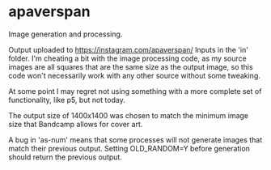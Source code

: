 # apaverspan
Image generation and processing.

Output uploaded to <https://instagram.com/apaverspan/>
Inputs in the 'in' folder. I'm cheating a bit with the image processing code, as my source images are all squares that are the same size as the output image, so this code won't necessarily work with any other source without some tweaking.

At some point I may regret not using something with a more complete set of functionality, like p5, but not today.

The output size of 1400x1400 was chosen to match the minimum image size that Bandcamp allows for cover art.

A bug in 'as-num' means that some processes will not generate images that match their previous output. Setting OLD_RANDOM=Y before generation should return the previous output.
